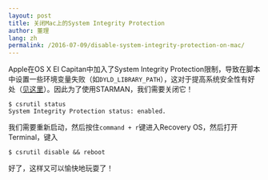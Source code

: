 ```yaml
---
layout: post
title: 关闭Mac上的System Integrity Protection
author: 董理
lang: zh
permalink: /2016-07-09/disable-system-integrity-protection-on-mac/
---
```


Apple在OS X El Capitan中加入了System Integrity Protection限制，导致在脚本中设置一些环境变量失败（如`DYLD_LIBRARY_PATH`），这对于提高系统安全性有好处（[见这里](https://support.apple.com/en-us/HT204899)）。因此为了使用STARMAN，我们需要关闭它！

```
$ csrutil status
System Integrity Protection status: enabled.
```

我们需要重新启动，然后按住`command + r`键进入Recovery OS，然后打开Terminal，键入

```
$ csrutil disable && reboot
```

好了，这样又可以愉快地玩耍了！
